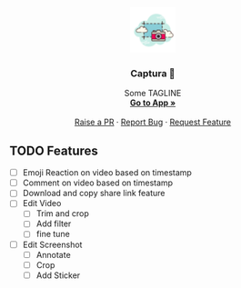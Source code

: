 <div align="center">
  <a href="https://github.com/prerana1821/captura">
    <img src="./logo.png" alt="Logo" width="80" height="80">
  </a>

  <h3 align="center">Captura 📸</h3>

  <p align="center">
      Some TAGLINE
    <br />
    <a href="https://captura-recorder.netlify.app/"><strong>Go to App »</strong></a>
    <br />
    <br />
    <a href="https://github.com/prerana1821/captura/pulls">Raise a PR</a>
    ·
    <a href="https://github.com/prerana1821/captura/issues">Report Bug</a>
    ·
    <a href="https://github.com/prerana1821/captura/issues">Request Feature</a>
  </p>
</div>

## TODO Features

- [ ] Emoji Reaction on video based on timestamp
- [ ] Comment on video based on timestamp
- [ ] Download and copy share link feature
- [ ] Edit Video
  - [ ] Trim and crop
  - [ ] Add filter
  - [ ] fine tune
- [ ] Edit Screenshot
  - [ ] Annotate
  - [ ] Crop
  - [ ] Add Sticker
